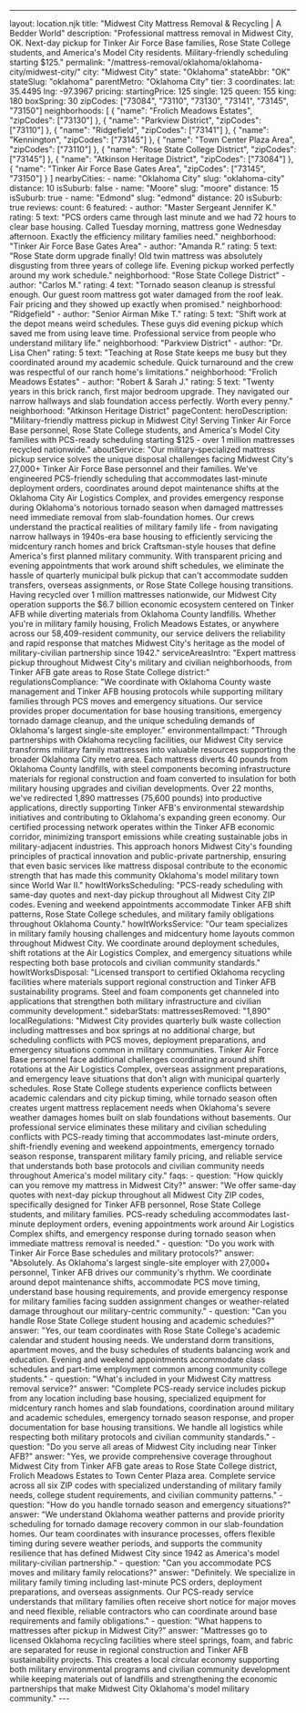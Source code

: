 ---
layout: location.njk
title: "Midwest City Mattress Removal & Recycling | A Bedder World"
description: "Professional mattress removal in Midwest City, OK. Next-day pickup for Tinker Air Force Base families, Rose State College students, and America's Model City residents. Military-friendly scheduling starting $125."
permalink: "/mattress-removal/oklahoma/oklahoma-city/midwest-city/"
city: "Midwest City" state: "Oklahoma" stateAbbr: "OK" stateSlug: "oklahoma" parentMetro: "Oklahoma City" tier: 3 coordinates: lat: 35.4495 lng: -97.3967 pricing: startingPrice: 125 single: 125 queen: 155 king: 180 boxSpring: 30 zipCodes: ["73084", "73110", "73130", "73141", "73145", "73150"] neighborhoods: [ { "name": "Frolich Meadows Estates", "zipCodes": ["73130"] }, { "name": "Parkview District", "zipCodes": ["73110"] }, { "name": "Ridgefield", "zipCodes": ["73141"] }, { "name": "Kennington", "zipCodes": ["73145"] }, { "name": "Town Center Plaza Area", "zipCodes": ["73110"] }, { "name": "Rose State College District", "zipCodes": ["73145"] }, { "name": "Atkinson Heritage District", "zipCodes": ["73084"] }, { "name": "Tinker Air Force Base Gates Area", "zipCodes": ["73145", "73150"] } ] nearbyCities: - name: "Oklahoma City" slug: "oklahoma-city" distance: 10 isSuburb: false - name: "Moore" slug: "moore" distance: 15 isSuburb: true - name: "Edmond" slug: "edmond" distance: 20 isSuburb: true reviews: count: 6 featured: - author: "Master Sergeant Jennifer K." rating: 5 text: "PCS orders came through last minute and we had 72 hours to clear base housing. Called Tuesday morning, mattress gone Wednesday afternoon. Exactly the efficiency military families need." neighborhood: "Tinker Air Force Base Gates Area" - author: "Amanda R." rating: 5 text: "Rose State dorm upgrade finally! Old twin mattress was absolutely disgusting from three years of college life. Evening pickup worked perfectly around my work schedule." neighborhood: "Rose State College District" - author: "Carlos M." rating: 4 text: "Tornado season cleanup is stressful enough. Our guest room mattress got water damaged from the roof leak. Fair pricing and they showed up exactly when promised." neighborhood: "Ridgefield" - author: "Senior Airman Mike T." rating: 5 text: "Shift work at the depot means weird schedules. These guys did evening pickup which saved me from using leave time. Professional service from people who understand military life." neighborhood: "Parkview District" - author: "Dr. Lisa Chen" rating: 5 text: "Teaching at Rose State keeps me busy but they coordinated around my academic schedule. Quick turnaround and the crew was respectful of our ranch home's limitations." neighborhood: "Frolich Meadows Estates" - author: "Robert & Sarah J." rating: 5 text: "Twenty years in this brick ranch, first major bedroom upgrade. They navigated our narrow hallways and slab foundation access perfectly. Worth every penny." neighborhood: "Atkinson Heritage District" pageContent: heroDescription: "Military-friendly mattress pickup in Midwest City! Serving Tinker Air Force Base personnel, Rose State College students, and America's Model City families with PCS-ready scheduling starting $125 - over 1 million mattresses recycled nationwide." aboutService: "Our military-specialized mattress pickup service solves the unique disposal challenges facing Midwest City's 27,000+ Tinker Air Force Base personnel and their families. We've engineered PCS-friendly scheduling that accommodates last-minute deployment orders, coordinates around depot maintenance shifts at the Oklahoma City Air Logistics Complex, and provides emergency response during Oklahoma's notorious tornado season when damaged mattresses need immediate removal from slab-foundation homes. Our crews understand the practical realities of military family life - from navigating narrow hallways in 1940s-era base housing to efficiently servicing the midcentury ranch homes and brick Craftsman-style houses that define America's first planned military community. With transparent pricing and evening appointments that work around shift schedules, we eliminate the hassle of quarterly municipal bulk pickup that can't accommodate sudden transfers, overseas assignments, or Rose State College housing transitions. Having recycled over 1 million mattresses nationwide, our Midwest City operation supports the $6.7 billion economic ecosystem centered on Tinker AFB while diverting materials from Oklahoma County landfills. Whether you're in military family housing, Frolich Meadows Estates, or anywhere across our 58,409-resident community, our service delivers the reliability and rapid response that matches Midwest City's heritage as the model of military-civilian partnership since 1942." serviceAreasIntro: "Expert mattress pickup throughout Midwest City's military and civilian neighborhoods, from Tinker AFB gate areas to Rose State College district:" regulationsCompliance: "We coordinate with Oklahoma County waste management and Tinker AFB housing protocols while supporting military families through PCS moves and emergency situations. Our service provides proper documentation for base housing transitions, emergency tornado damage cleanup, and the unique scheduling demands of Oklahoma's largest single-site employer." environmentalImpact: "Through partnerships with Oklahoma recycling facilities, our Midwest City service transforms military family mattresses into valuable resources supporting the broader Oklahoma City metro area. Each mattress diverts 40 pounds from Oklahoma County landfills, with steel components becoming infrastructure materials for regional construction and foam converted to insulation for both military housing upgrades and civilian developments. Over 22 months, we've redirected 1,890 mattresses (75,600 pounds) into productive applications, directly supporting Tinker AFB's environmental stewardship initiatives and contributing to Oklahoma's expanding green economy. Our certified processing network operates within the Tinker AFB economic corridor, minimizing transport emissions while creating sustainable jobs in military-adjacent industries. This approach honors Midwest City's founding principles of practical innovation and public-private partnership, ensuring that even basic services like mattress disposal contribute to the economic strength that has made this community Oklahoma's model military town since World War II." howItWorksScheduling: "PCS-ready scheduling with same-day quotes and next-day pickup throughout all Midwest City ZIP codes. Evening and weekend appointments accommodate Tinker AFB shift patterns, Rose State College schedules, and military family obligations throughout Oklahoma County." howItWorksService: "Our team specializes in military family housing challenges and midcentury home layouts common throughout Midwest City. We coordinate around deployment schedules, shift rotations at the Air Logistics Complex, and emergency situations while respecting both base protocols and civilian community standards." howItWorksDisposal: "Licensed transport to certified Oklahoma recycling facilities where materials support regional construction and Tinker AFB sustainability programs. Steel and foam components get channeled into applications that strengthen both military infrastructure and civilian community development." sidebarStats: mattressesRemoved: "1,890" localRegulations: "Midwest City provides quarterly bulk waste collection including mattresses and box springs at no additional charge, but scheduling conflicts with PCS moves, deployment preparations, and emergency situations common in military communities. Tinker Air Force Base personnel face additional challenges coordinating around shift rotations at the Air Logistics Complex, overseas assignment preparations, and emergency leave situations that don't align with municipal quarterly schedules. Rose State College students experience conflicts between academic calendars and city pickup timing, while tornado season often creates urgent mattress replacement needs when Oklahoma's severe weather damages homes built on slab foundations without basements. Our professional service eliminates these military and civilian scheduling conflicts with PCS-ready timing that accommodates last-minute orders, shift-friendly evening and weekend appointments, emergency tornado season response, transparent military family pricing, and reliable service that understands both base protocols and civilian community needs throughout America's model military city." faqs: - question: "How quickly can you remove my mattress in Midwest City?" answer: "We offer same-day quotes with next-day pickup throughout all Midwest City ZIP codes, specifically designed for Tinker AFB personnel, Rose State College students, and military families. PCS-ready scheduling accommodates last-minute deployment orders, evening appointments work around Air Logistics Complex shifts, and emergency response during tornado season when immediate mattress removal is needed." - question: "Do you work with Tinker Air Force Base schedules and military protocols?" answer: "Absolutely. As Oklahoma's largest single-site employer with 27,000+ personnel, Tinker AFB drives our community's rhythm. We coordinate around depot maintenance shifts, accommodate PCS move timing, understand base housing requirements, and provide emergency response for military families facing sudden assignment changes or weather-related damage throughout our military-centric community." - question: "Can you handle Rose State College student housing and academic schedules?" answer: "Yes, our team coordinates with Rose State College's academic calendar and student housing needs. We understand dorm transitions, apartment moves, and the busy schedules of students balancing work and education. Evening and weekend appointments accommodate class schedules and part-time employment common among community college students." - question: "What's included in your Midwest City mattress removal service?" answer: "Complete PCS-ready service includes pickup from any location including base housing, specialized equipment for midcentury ranch homes and slab foundations, coordination around military and academic schedules, emergency tornado season response, and proper documentation for base housing transitions. We handle all logistics while respecting both military protocols and civilian community standards." - question: "Do you serve all areas of Midwest City including near Tinker AFB?" answer: "Yes, we provide comprehensive coverage throughout Midwest City from Tinker AFB gate areas to Rose State College district, Frolich Meadows Estates to Town Center Plaza area. Complete service across all six ZIP codes with specialized understanding of military family needs, college student requirements, and civilian community patterns." - question: "How do you handle tornado season and emergency situations?" answer: "We understand Oklahoma weather patterns and provide priority scheduling for tornado damage recovery common in our slab-foundation homes. Our team coordinates with insurance processes, offers flexible timing during severe weather periods, and supports the community resilience that has defined Midwest City since 1942 as America's model military-civilian partnership." - question: "Can you accommodate PCS moves and military family relocations?" answer: "Definitely. We specialize in military family timing including last-minute PCS orders, deployment preparations, and overseas assignments. Our PCS-ready service understands that military families often receive short notice for major moves and need flexible, reliable contractors who can coordinate around base requirements and family obligations." - question: "What happens to mattresses after pickup in Midwest City?" answer: "Mattresses go to licensed Oklahoma recycling facilities where steel springs, foam, and fabric are separated for reuse in regional construction and Tinker AFB sustainability projects. This creates a local circular economy supporting both military environmental programs and civilian community development while keeping materials out of landfills and strengthening the economic partnerships that make Midwest City Oklahoma's model military community." ---
